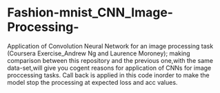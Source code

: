 # Fashion-mnist_CNN_Image-Processing-
Application of Convolution Neural Network for an image processing task (Coursera Exercise_Andrew Ng and Laurence Moroney); 
making comparison between this repository and the previous one,with the same data-set,will give you cogent reasons for application of CNNs for image proccessing tasks.
Call back is applied in this code inorder to make the model stop the processing at expected loss and acc values. 
